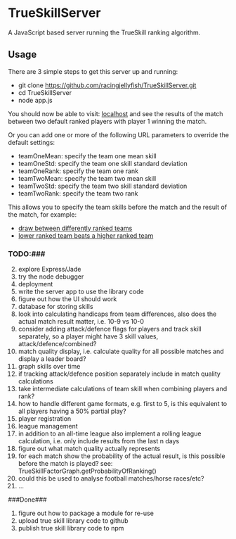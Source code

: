 # TrueSkillServer #

A JavaScript based server running the TrueSkill ranking algorithm.

## Usage ##
There are 3 simple steps to get this server up and running:

- git clone https://github.com/racingjellyfish/TrueSkillServer.git
- cd TrueSkillServer
- node app.js

You should now be able to visit: [localhost](http://localhost:3000/calculator)
and see the results of the match between two default ranked players with player 1 winning the match.

Or you can add one or more of the following URL parameters to override the default settings:

- teamOneMean: specify the team one mean skill
- teamOneStd: specify the team one skill standard deviation
- teamOneRank: specify the team one rank
- teamTwoMean: specify the team two mean skill
- teamTwoStd: specify the team two skill standard deviation
- teamTwoRank: specify the team two rank

This allows you to specify the team skills before the match and the result of the match, for example:

- [draw between differently ranked teams](http://localhost:3000/calculator?teamOneMean=30&teamOneRank=1&teamTwoRank=1)
- [lower ranked team beats a higher ranked team](http://localhost:3000/calculator?teamOneMean=30&teamOneRank=2&teamTwoRank=1)

### TODO:###
2. explore Express/Jade
3. try the node debugger
4. deployment
6. write the server app to use the library code
7. figure out how the UI should work
8. database for storing skills
9. look into calculating handicaps from team differences, also does the actual
   match result matter, i.e. 10-9 vs 10-0
10. consider adding attack/defence flags for players and track skill separately,
    so a player might have 3 skill values, attack/defence/combined?
11. match quality display, i.e. calculate quality for all possible matches and
    display a leader board?
12. graph skills over time
13. if tracking attack/defence position separately include in match quality
    calculations
14. take intermediate calculations of team skill when combining players and rank?
15. how to handle different game formats, e.g. first to 5, is this equivalent to
    all players having a 50% partial play?
16. player registration
17. league management
18. in addition to an all-time league also implement a rolling league calculation,
    i.e. only include results from the last n days
19. figure out what match quality actually represents
20. for each match show the probability of the actual result, is this possible before
    the match is played?  see: TrueSkillFactorGraph.getProbabilityOfRanking()
21. could this be used to analyse football matches/horse races/etc?
23. ...

###Done###
1. figure out how to package a module for re-use
5. upload true skill library code to github
22. publish true skill library code to npm
